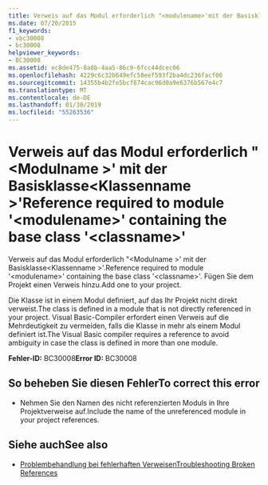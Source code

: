 ```yaml
---
title: Verweis auf das Modul erforderlich "<modulename>'mit der Basisklasse'<classname>"
ms.date: 07/20/2015
f1_keywords:
- vbc30008
- bc30008
helpviewer_keywords:
- BC30008
ms.assetid: ec8de475-8a8b-4aa5-86c9-6fcc44dcec06
ms.openlocfilehash: 4229c6c32b649efc58eef593f2ba4dc236facf06
ms.sourcegitcommit: 14355b4b2fe5bcf874cac96d0a9e6376b567e4c7
ms.translationtype: MT
ms.contentlocale: de-DE
ms.lasthandoff: 01/30/2019
ms.locfileid: "55263536"
---
```

# <a name="reference-required-to-module-modulename-containing-the-base-class-classname"></a><span data-ttu-id="d8073-102">Verweis auf das Modul erforderlich "\<Modulname >' mit der Basisklasse\<Klassenname >'</span><span class="sxs-lookup"><span data-stu-id="d8073-102">Reference required to module '\<modulename>' containing the base class '\<classname>'</span></span>
<span data-ttu-id="d8073-103">Verweis auf das Modul erforderlich "\<Modulname >' mit der Basisklasse\<Klassenname >'.</span><span class="sxs-lookup"><span data-stu-id="d8073-103">Reference required to module '\<modulename>' containing the base class '\<classname>'.</span></span> <span data-ttu-id="d8073-104">Fügen Sie dem Projekt einen Verweis hinzu.</span><span class="sxs-lookup"><span data-stu-id="d8073-104">Add one to your project.</span></span>  
  
 <span data-ttu-id="d8073-105">Die Klasse ist in einem Modul definiert, auf das Ihr Projekt nicht direkt verweist.</span><span class="sxs-lookup"><span data-stu-id="d8073-105">The class is defined in a module that is not directly referenced in your project.</span></span> <span data-ttu-id="d8073-106">Visual Basic-Compiler erfordert einen Verweis auf die Mehrdeutigkeit zu vermeiden, falls die Klasse in mehr als einem Modul definiert ist.</span><span class="sxs-lookup"><span data-stu-id="d8073-106">The Visual Basic compiler requires a reference to avoid ambiguity in case the class is defined in more than one module.</span></span>  
  
 <span data-ttu-id="d8073-107">**Fehler-ID:** BC30008</span><span class="sxs-lookup"><span data-stu-id="d8073-107">**Error ID:** BC30008</span></span>  
  
## <a name="to-correct-this-error"></a><span data-ttu-id="d8073-108">So beheben Sie diesen Fehler</span><span class="sxs-lookup"><span data-stu-id="d8073-108">To correct this error</span></span>  
  
-   <span data-ttu-id="d8073-109">Nehmen Sie den Namen des nicht referenzierten Moduls in Ihre Projektverweise auf.</span><span class="sxs-lookup"><span data-stu-id="d8073-109">Include the name of the unreferenced module in your project references.</span></span>  
  
## <a name="see-also"></a><span data-ttu-id="d8073-110">Siehe auch</span><span class="sxs-lookup"><span data-stu-id="d8073-110">See also</span></span>

- [<span data-ttu-id="d8073-111">Problembehandlung bei fehlerhaften Verweisen</span><span class="sxs-lookup"><span data-stu-id="d8073-111">Troubleshooting Broken References</span></span>](/visualstudio/ide/troubleshooting-broken-references)
